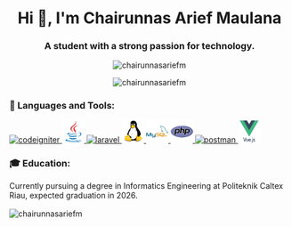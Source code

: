 <h1 align="center">Hi 👋, I'm Chairunnas Arief Maulana</h1>
<h3 align="center">A student with a strong passion for technology.</h3>

<p align="center">
  <img src="https://github-readme-stats.vercel.app/api?username=chairunnasariefm&show_icons=true&theme=radical" alt="chairunnasariefm" />
</p>

<p align="center">
  <img src="https://github-readme-stats.vercel.app/api/top-langs?username=chairunnasariefm&show_icons=true&locale=en&layout=compact&theme=radical" alt="chairunnasariefm" />
</p>

<h3 align="left">🚀 Languages and Tools:</h3>
<p align="left"> 
  <a href="https://codeigniter.com" target="_blank" rel="noreferrer"> <img src="https://cdn.worldvectorlogo.com/logos/codeigniter.svg" alt="codeigniter" width="40" height="40"/> </a> 
  <a href="https://www.java.com" target="_blank" rel="noreferrer"> <img src="https://raw.githubusercontent.com/devicons/devicon/master/icons/java/java-original.svg" alt="java" width="40" height="40"/> </a> 
  <a href="https://laravel.com/" target="_blank" rel="noreferrer"> <img src="https://download.logo.wine/logo/Laravel/Laravel-Logo.wine.png" alt="laravel" width="40" height="40"/> </a> 
  <a href="https://www.linux.org/" target="_blank" rel="noreferrer"> <img src="https://raw.githubusercontent.com/devicons/devicon/master/icons/linux/linux-original.svg" alt="linux" width="40" height="40"/> </a> 
  <a href="https://www.mysql.com/" target="_blank" rel="noreferrer"> <img src="https://raw.githubusercontent.com/devicons/devicon/master/icons/mysql/mysql-original-wordmark.svg" alt="mysql" width="40" height="40"/> </a> 
  <a href="https://www.php.net" target="_blank" rel="noreferrer"> <img src="https://raw.githubusercontent.com/devicons/devicon/master/icons/php/php-original.svg" alt="php" width="40" height="40"/> </a> 
  <a href="https://postman.com" target="_blank" rel="noreferrer"> <img src="https://www.vectorlogo.zone/logos/getpostman/getpostman-icon.svg" alt="postman" width="40" height="40"/> </a> 
  <a href="https://vuejs.org/" target="_blank" rel="noreferrer"> <img src="https://raw.githubusercontent.com/devicons/devicon/master/icons/vuejs/vuejs-original-wordmark.svg" alt="vuejs" width="40" height="40"/> </a> 
</p>

<h3 align="left">🎓 Education:</h3>
<p align="left">
  Currently pursuing a degree in Informatics Engineering at Politeknik Caltex Riau, expected graduation in 2026.
</p>

<p><img align="center" src="https://github-readme-stats.vercel.app/api/top-langs?username=chairunnasariefm&show_icons=true&locale=en&layout=compact" alt="chairunnasariefm" /></p>
